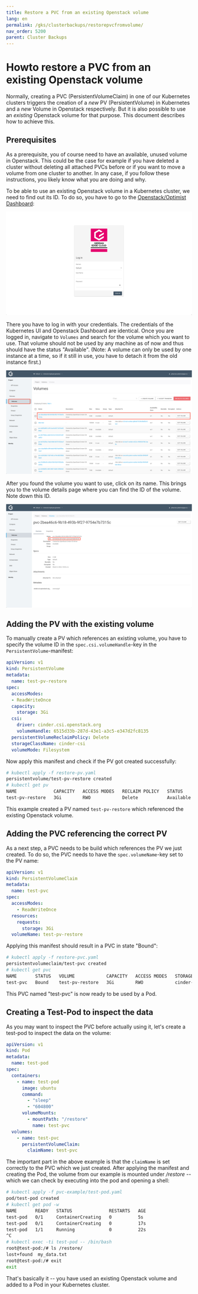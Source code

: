 ```yaml
---
title: Restore a PVC from an existing Openstack volume
lang: en
permalink: /gks/clusterbackups/restorepvcfromvolume/
nav_order: 5200
parent: Cluster Backups
---
```


# Howto restore a PVC from an existing Openstack volume

Normally, creating a PVC (PersistentVolumeClaim) in one of our Kubernetes clusters triggers the creation of a *new* PV (PersistentVolume) in Kubernetes and a *new* Volume in Openstack respectively. But it is also possible to use an *existing* Openstack volume for that purpose. This document describes how to achieve this.

## Prerequisites

As a prerequisite, you of course need to have an available, unused volume in Openstack. This could be the case for example if you have deleted a cluster without deleting all attached PVCs before or if you want to move a volume from one cluster to another. In any case, if you follow these instructions, you likely know what you are doing and why.

To be able to use an existing Openstack volume in a Kubernetes cluster, we need to find out its ID. To do so, you have to go to the [Openstack/Optimist Dashboard](https://dashboard.optimist.innovo.cloud/auth/login/):

![Openstack Login](openstack-1.png)

There you have to log in with your credentials. The credentials of the Kubernetes UI and Openstack Dashboard are identical. Once you are logged in, navigate to `Volumes` and search for the volume which you want to use. That volume should not be used by any machine as of now and thus should have the status "Available". (Note: A volume can only be used by one instance at a time, so if it still in use, you have to detach it from the old instance first.)

![Openstack Volume](openstack-2.png)

After you found the volume you want to use, click on its name. This brings you to the volume details page where you can find the ID of the volume. Note down this ID.

![Openstack Volume ID](openstack-3.png)

## Adding the PV with the existing volume

To manually create a PV which references an existing volume, you have to specify the volume ID in the `spec.csi.volumeHandle`-key in the `PersistentVolume`-manifest:

```yaml
apiVersion: v1
kind: PersistentVolume
metadata:
  name: test-pv-restore
spec:
  accessModes:
  - ReadWriteOnce
  capacity:
    storage: 3Gi
  csi:
    driver: cinder.csi.openstack.org
    volumeHandle: 6515d33b-287d-43e1-a3c5-e347d2fc8135
  persistentVolumeReclaimPolicy: Delete
  storageClassName: cinder-csi
  volumeMode: Filesystem
```

Now apply this manifest and check if the PV got created successfully:

```bash
# kubectl apply -f restore-pv.yaml
persistentvolume/test-pv-restore created
# kubectl get pv
NAME              CAPACITY   ACCESS MODES   RECLAIM POLICY   STATUS      CLAIM   STORAGECLASS   REASON   AGE
test-pv-restore   3Gi        RWO            Delete           Available           cinder-csi              3s
```

This example created a PV named `test-pv-restore` which referenced the existing Openstack volume.

## Adding the PVC referencing the correct PV

As a next step, a PVC needs to be build which references the PV we just created. To do so, the PVC needs to have the `spec.volumeName`-key set to the PV name:

```yaml
apiVersion: v1
kind: PersistentVolumeClaim
metadata:
  name: test-pvc
spec:
  accessModes:
    - ReadWriteOnce
  resources:
    requests:
      storage: 3Gi
  volumeName: test-pv-restore
```

Applying this manifest should result in a PVC in state "Bound":

```bash
# kubectl apply -f restore-pvc.yaml
persistentvolumeclaim/test-pvc created
# kubectl get pvc
NAME       STATUS   VOLUME            CAPACITY   ACCESS MODES   STORAGECLASS   AGE
test-pvc   Bound    test-pv-restore   3Gi        RWO            cinder-csi     2s
```

This PVC named "test-pvc" is now ready to be used by a Pod.

## Creating a Test-Pod to inspect the data

As you may want to inspect the PVC before actually using it, let's create a test-pod to inspect the data on the volume:

```yaml
apiVersion: v1
kind: Pod
metadata:
  name: test-pod
spec:
  containers:
    - name: test-pod
      image: ubuntu
      command:
        - "sleep"
        - "604800"
      volumeMounts:
        - mountPath: "/restore"
          name: test-pvc
  volumes:
    - name: test-pvc
      persistentVolumeClaim:
        claimName: test-pvc
```

The important part in the above example is that the `claimName` is set correctly to the PVC which we just created. After applying the manifest and creating the Pod, the volume from our example is mounted under */restore* -- which we can check by executing into the pod and opening a shell:

```bash
# kubectl apply -f pvc-example/test-pod.yaml
pod/test-pod created
# kubectl get pod -w
NAME       READY   STATUS              RESTARTS   AGE
test-pod   0/1     ContainerCreating   0          5s
test-pod   0/1     ContainerCreating   0          17s
test-pod   1/1     Running             0          22s
^C
# kubectl exec -ti test-pod -- /bin/bash
root@test-pod:/# ls /restore/
lost+found  my_data.txt
root@test-pod:/# exit
exit
```

That's basically it -- you have used an existing Openstack volume and added to a Pod in your Kubernetes cluster.
